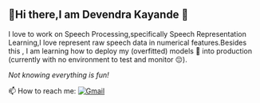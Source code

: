   <h2 align="centre">💫Hi there,I am <b>Devendra Kayande</b> 👋</h2>

  I love to work on Speech Processing,specifically Speech Representation Learning,I love represent raw speech data in numerical features.Besides this , I am learning how to deploy my (overfitted) models 🤨 into production (currently with no environment to test and monitor 😔).
  
  *Not knowing everything is fun!*
 

 
 📫 How to reach me: 
[![Gmail](https://img.shields.io/badge/Gmail-%23E4405F.svg?logo=Gmail&logoColor=white)](devendrakayande427@gmail.com)




